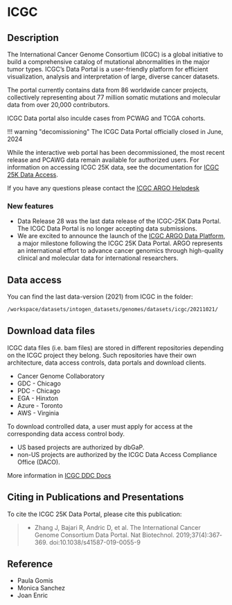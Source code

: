 # ICGC

## Description

The International Cancer Genome Consortium (ICGC) is a global initiative to build a comprehensive catalog of mutational
abnormalities in the major tumor types. ICGC’s Data Portal is a user-friendly platform for efficient visualization,
analysis and interpretation of large, diverse cancer datasets.

The portal currently contains data from 86 worldwide cancer projects, collectively representing about 77 million somatic
mutations and molecular data from over 20,000 contributors.

ICGC Data portal also inculde cases from PCWAG and TCGA cohorts.

!!! warning "decomissioning"
    The ICGC Data Portal officially closed in June, 2024

While the interactive web portal has been decommissioned, the most recent release and PCAWG data remain available for
authorized users. For information on accessing ICGC 25K data, see the documentation for
[ICGC 25K Data Access](https://docs.icgc-argo.org/docs/data-access/icgc-25k-data).

If you have any questions please contact the [ICGC ARGO Helpdesk](https://platform.icgc-argo.org/contact)

### **New features**

- Data Release 28 was the last data release of the ICGC-25K Data Portal.
The ICGC Data Portal is no longer accepting data submissions.
- We are excited to announce the launch of the [ICGC ARGO Data Platform](https://platform.icgc-argo.org/), a major
milestone following the ICGC 25K Data Portal. ARGO represents an international effort to advance cancer genomics
through high-quality clinical and molecular data for international researchers.

## Data access

You can find the last data-version (2021) from ICGC in the folder:

```bash
/workspace/datasets/intogen_datasets/genomes/datasets/icgc/20211021/
```

## Download data files

ICGC data files (i.e.  bam files) are stored in different repositories depending on the ICGC project they belong.
Such repositories have their own architecture, data access controls, data portals and download clients.

- Cancer Genome Collaboratory
- GDC - Chicago
- PDC - Chicago
- EGA - Hinxton
- Azure - Toronto
- AWS - Virginia

 To download controlled data, a user must apply for access at the corresponding data access control body.

- US based projects are authorized by dbGaP.
- non-US projects are authorized by the ICGC Data Access Compliance Office (DACO).

More information in [ICGC DDC Docs](https://docs.icgc.org/download/data-access/)

## Citing in Publications and Presentations

To cite the ICGC 25K Data Portal, please cite this publication:
>
> - Zhang J, Bajari R, Andric D, et al. The International Cancer Genome Consortium Data Portal. Nat Biotechnol.
> 2019;37(4):367‐369. doi:10.1038/s41587-019-0055-9

## Reference

- Paula Gomis
- Monica Sanchez
- Joan Enric
